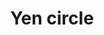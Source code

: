 ---
title: Yen circle
tags: ["yen", "circle", "currency", "money", "finance", "economy", "wealth"]
icon: yen-circle
svg: '<svg xmlns="http://www.w3.org/2000/svg" width="24" height="24" fill="none" viewBox="0 0 24 24" stroke-width="1.5" stroke-linecap="round" stroke-linejoin="round" stroke="currentColor"><circle cx="12" cy="12" r="9"/><path d="M15.182 12.5H12m0 0H8.818m3.182 0-3.5-5m3.5 5 3.5-5m-3.5 5V15m3.182 0H12m0 0H8.818M12 15v2.5"/></svg>'
---